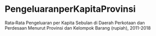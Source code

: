 # PengeluaranperKapitaProvinsi
Rata‑Rata Pengeluaran per Kapita Sebulan di Daerah Perkotaan dan Perdesaan Menurut Provinsi dan Kelompok Barang (rupiah), 2011-2018
